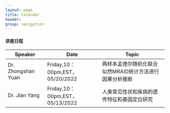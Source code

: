 ```yaml
---
layout: page
title: Calendar
header:
group: navigation
---
```


#### 讲座日程

| Speaker      | Date |Topic |
| ----------- | ----------- | ----------- |
| Dr. Zhongshan Yuan|Friday,10：00pm,EST，05/20/2022|两样本孟德尔随机化联合似然MRAID统计方法进行因果分析推断|
| Dr. Jian Yang|Friday,10：00pm,EST，05/13/2022|人类常见性状和疾病的遗传特征和基因定位研究|
